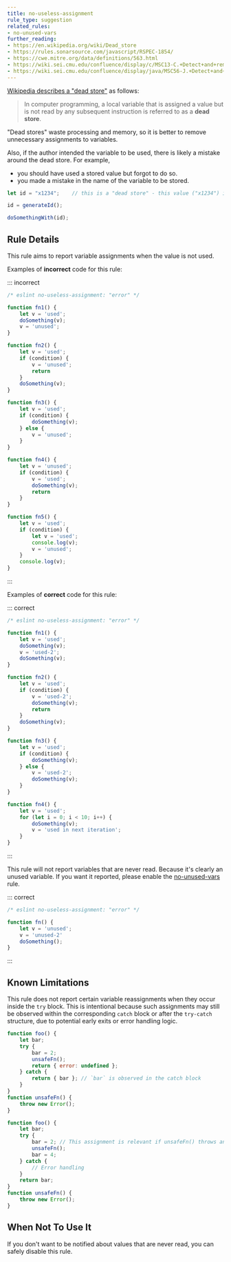 ```yaml
---
title: no-useless-assignment
rule_type: suggestion
related_rules:
- no-unused-vars
further_reading:
- https://en.wikipedia.org/wiki/Dead_store
- https://rules.sonarsource.com/javascript/RSPEC-1854/
- https://cwe.mitre.org/data/definitions/563.html
- https://wiki.sei.cmu.edu/confluence/display/c/MSC13-C.+Detect+and+remove+unused+values
- https://wiki.sei.cmu.edu/confluence/display/java/MSC56-J.+Detect+and+remove+superfluous+code+and+values
---
```



[Wikipedia describes a "dead store"](https://en.wikipedia.org/wiki/Dead_store) as follows:

> In computer programming, a local variable that is assigned a value but is not read by any subsequent instruction is referred to as a **dead store**.

"Dead stores" waste processing and memory, so it is better to remove unnecessary assignments to variables.

Also, if the author intended the variable to be used, there is likely a mistake around the dead store.
For example,

* you should have used a stored value but forgot to do so.
* you made a mistake in the name of the variable to be stored.

```js
let id = "x1234";    // this is a "dead store" - this value ("x1234") is never read

id = generateId();

doSomethingWith(id);
```

## Rule Details

This rule aims to report variable assignments when the value is not used.

Examples of **incorrect** code for this rule:

::: incorrect

```js
/* eslint no-useless-assignment: "error" */

function fn1() {
    let v = 'used';
    doSomething(v);
    v = 'unused';
}

function fn2() {
    let v = 'used';
    if (condition) {
        v = 'unused';
        return
    }
    doSomething(v);
}

function fn3() {
    let v = 'used';
    if (condition) {
        doSomething(v);
    } else {
        v = 'unused';
    }
}

function fn4() {
    let v = 'unused';
    if (condition) {
        v = 'used';
        doSomething(v);
        return
    }
}

function fn5() {
    let v = 'used';
    if (condition) {
        let v = 'used';
        console.log(v);
        v = 'unused';
    }
    console.log(v);
}
```

:::

Examples of **correct** code for this rule:

::: correct

```js
/* eslint no-useless-assignment: "error" */

function fn1() {
    let v = 'used';
    doSomething(v);
    v = 'used-2';
    doSomething(v);
}

function fn2() {
    let v = 'used';
    if (condition) {
        v = 'used-2';
        doSomething(v);
        return
    }
    doSomething(v);
}

function fn3() {
    let v = 'used';
    if (condition) {
        doSomething(v);
    } else {
        v = 'used-2';
        doSomething(v);
    }
}

function fn4() {
    let v = 'used';
    for (let i = 0; i < 10; i++) {
        doSomething(v);
        v = 'used in next iteration';
    }
}
```

:::

This rule will not report variables that are never read.
Because it's clearly an unused variable. If you want it reported, please enable the [no-unused-vars](https://github.com/eslint/eslint/tree/refs/tags/master/docs/src/rules/no-unused-vars) rule.

::: correct

```js
/* eslint no-useless-assignment: "error" */

function fn() {
    let v = 'unused';
    v = 'unused-2'
    doSomething();
}
```

:::

## Known Limitations

This rule does not report certain variable reassignments when they occur inside the `try` block. This is intentional because such assignments may still be observed within the corresponding `catch` block or after the `try-catch` structure, due to potential early exits or error handling logic.

```js
function foo() {
    let bar;
    try {
        bar = 2;
        unsafeFn();
        return { error: undefined };
    } catch {
        return { bar }; // `bar` is observed in the catch block
    }
}   
function unsafeFn() {
    throw new Error();
}

function foo() {
    let bar;
    try {
        bar = 2; // This assignment is relevant if unsafeFn() throws an error
        unsafeFn();
        bar = 4;
    } catch {
        // Error handling
    }
    return bar;
}   
function unsafeFn() {
    throw new Error();
}
```

## When Not To Use It

If you don't want to be notified about values that are never read, you can safely disable this rule.
